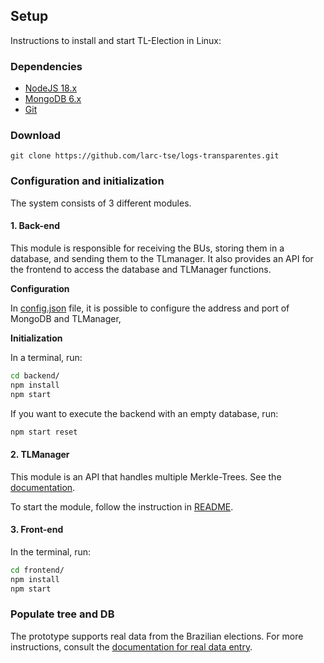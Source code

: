 
## Setup
Instructions to install and start TL-Election in Linux:

### Dependencies

- [NodeJS 18.x](https://nodejs.org/en/download/) 
- [MongoDB 6.x](https://docs.mongodb.com/manual/tutorial/install-mongodb-on-ubuntu/)
- [Git](https://git-scm.com/downloads)
  
### Download
```
git clone https://github.com/larc-tse/logs-transparentes.git
```

### Configuration and initialization
The system consists of 3 different modules.

#### 1. Back-end

This module is responsible for receiving the BUs, storing them in a database, and sending them to the TLmanager. It also provides an API for the frontend to access the database and TLManager functions.

<b>Configuration</b>

In [config.json](backend/public/src/config.json) file, it is possible to configure the address and port of MongoDB and TLManager,

<b>Initialization</b>

In a terminal, run:

```bash
cd backend/
npm install
npm start
```

If you want to execute the backend with an empty database, run:

```bash
npm start reset
```

#### 2. TLManager

This module is an API that handles multiple Merkle-Trees. See the [documentation](https://redocly.github.io/redoc/?url=https://guilherme-fumagali.github.io/tlmanager-documentation/openapi.json&nocors).

To start the module, follow the instruction in [README](./tlmanager/readme.md).

#### 3. Front-end

In the terminal, run:

```bash
cd frontend/
npm install
npm start
```
### Populate tree and DB
The prototype supports real data from the Brazilian elections. For more instructions, consult the [documentation for real data entry](./bu_utils/ReadMe.md).

